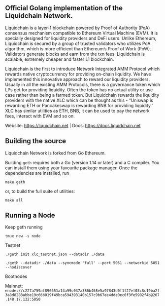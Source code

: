## Official Golang implementation of the Liquidchain Network.

Liquidchain is a layer-1 blockchain powered by Proof of Authority (PoA) consensus mechanism compatible to Ethereum Virtual Machine (EVM). It is specially designed for liquidity providers and DeFi users. Unlike Ethereum, Liquidchain is secured by a group of trusted validators who utilizes PoA algorithm, which is more efficient than Ethereum’s Proof of Work (PoW). Validators generate blocks and earn from the txn fees. Liquidchain is scalable, extremely cheaper and faster L1 blockchain.

Liquidchain is the first to introduce Network Integrated AMM Protocol which rewards native cryptocurrency for providing on-chain liquidity. We have implemented this innovative approach to reward our liquidity providers. Usually in all the existing AMM Protocols, there is a governance token which LPs get for providing liquidity. Often the token has no actual utility or use case rather than being a farmed token. But Liquidchain rewards the liquidity providers with the native XLC which can be thought as this - “Uniswap is rewarding ETH or Pancakeswap is rewarding BNB for providing liquidity.” XLC has similar utilities as ETH, BNB, it can be used to pay the network fees, interact with EVM and so on.

Website: https://liquidchain.net | 
Docs: https://docs.liquidchain.net


## Building the source

Liquidchain Network is forked from Go Ethereum.

Building `geth` requires both a Go (version 1.14 or later) and a C compiler. You can install
them using your favourite package manager. Once the dependencies are installed, run

```shell
make geth
```

or, to build the full suite of utilities:

```shell
make all
```


## Running a Node

Keep geth running

```tmux new -s node```

Testnet

```./geth init xlc_testnet.json --datadir ./data```

```./geth --datadir ./data --syncmode 'full' --port 5051 --networkid 5051 --nodiscover```



Bootnodes

Mainnet: ```enode://c227a759af896651a14a99c037a386b468e5a97843d0f1f27ef03c8c19ba2f3a8d8283abbe19c66b019f49bca594393140b157c9b67ee4dde0ec6f3fe5902f4b@207.148.17.132:5050```





